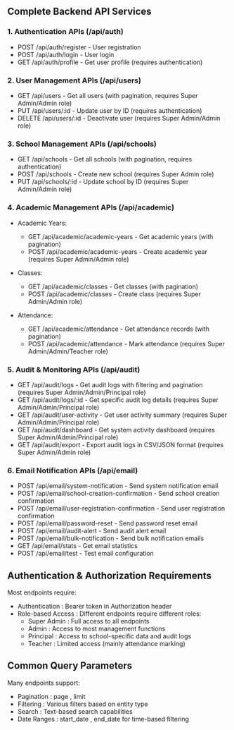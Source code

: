 ## Complete Backend API Services
### 1. Authentication APIs (/api/auth)
- POST /api/auth/register - User registration
- POST /api/auth/login - User login
- GET /api/auth/profile - Get user profile (requires authentication)
### 2. User Management APIs (/api/users)
- GET /api/users - Get all users (with pagination, requires Super Admin/Admin role)
- PUT /api/users/:id - Update user by ID (requires authentication)
- DELETE /api/users/:id - Deactivate user (requires Super Admin/Admin role)
### 3. School Management APIs (/api/schools)
- GET /api/schools - Get all schools (with pagination, requires authentication)
- POST /api/schools - Create new school (requires Super Admin role)
- PUT /api/schools/:id - Update school by ID (requires Super Admin/Admin role)
### 4. Academic Management APIs (/api/academic)
- Academic Years:
  
  - GET /api/academic/academic-years - Get academic years (with pagination)
  - POST /api/academic/academic-years - Create academic year (requires Super Admin/Admin role)
- Classes:
  
  - GET /api/academic/classes - Get classes (with pagination)
  - POST /api/academic/classes - Create class (requires Super Admin/Admin role)
- Attendance:
  
  - GET /api/academic/attendance - Get attendance records (with pagination)
  - POST /api/academic/attendance - Mark attendance (requires Super Admin/Admin/Teacher role)
### 5. Audit & Monitoring APIs (/api/audit)
- GET /api/audit/logs - Get audit logs with filtering and pagination (requires Super Admin/Admin/Principal role)
- GET /api/audit/logs/:id - Get specific audit log details (requires Super Admin/Admin/Principal role)
- GET /api/audit/user-activity - Get user activity summary (requires Super Admin/Admin/Principal role)
- GET /api/audit/dashboard - Get system activity dashboard (requires Super Admin/Admin/Principal role)
- GET /api/audit/export - Export audit logs in CSV/JSON format (requires Super Admin/Admin role)
### 6. Email Notification APIs (/api/email)
- POST /api/email/system-notification - Send system notification email
- POST /api/email/school-creation-confirmation - Send school creation confirmation
- POST /api/email/user-registration-confirmation - Send user registration confirmation
- POST /api/email/password-reset - Send password reset email
- POST /api/email/audit-alert - Send audit alert email
- POST /api/email/bulk-notification - Send bulk notification emails
- GET /api/email/stats - Get email statistics
- POST /api/email/test - Test email configuration
## Authentication & Authorization Requirements
Most endpoints require:

- Authentication : Bearer token in Authorization header
- Role-based Access : Different endpoints require different roles:
  - Super Admin : Full access to all endpoints
  - Admin : Access to most management functions
  - Principal : Access to school-specific data and audit logs
  - Teacher : Limited access (mainly attendance marking)
## Common Query Parameters
Many endpoints support:

- Pagination : page , limit
- Filtering : Various filters based on entity type
- Search : Text-based search capabilities
- Date Ranges : start_date , end_date for time-based filtering
